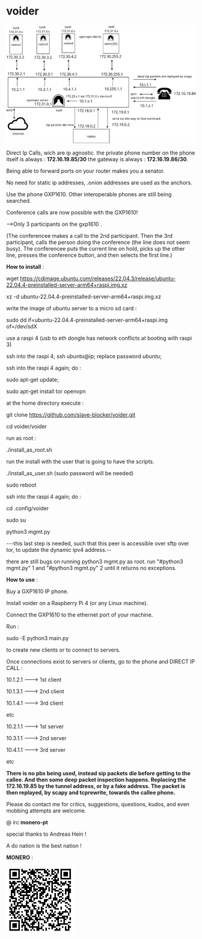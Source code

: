# voider

![tiefer](tiefer.png)

Direct Ip Calls, wich are ip agnostic.
the private phone number on the phone itself is always : **172.16.19.85/30**
the gateway is always : **172.16.19.86/30**.

Being able to forward ports on your router makes you a senator.

No need for static ip addresses, .onion addresses are used as the 
anchors.

Use the phone GXP1610. Other interoperable phones are still being searched. 

Conference calls are now possible with the GXP1610!

-->Only 3 participants on the gxp1610 .

(The conferencee makes a call to the 2nd participant. Then the 3rd participant, calls the person doing the conference (the line does not seem busy). The conferencee puts the current line on hold, picks up the other line, presses the conference button, and then selects the first line.)

 

**How to install** :

wget https://cdimage.ubuntu.com/releases/22.04.3/release/ubuntu-22.04.4-preinstalled-server-arm64+raspi.img.xz

xz -d ubuntu-22.04.4-preinstalled-server-arm64+raspi.img.xz

write the image of ubuntu server to a micro sd card :

sudo dd if=ubuntu-22.04.4-preinstalled-server-arm64+raspi.img of=/dev/sdX

use a raspi 4 (usb to eth dongle has network conflicts at booting with raspi 3)

ssh into the raspi 4; ssh ubuntu@ip; replace password *ubuntu*;

ssh into the raspi 4 again; do : 

sudo apt-get update;

sudo apt-get install tor openvpn

at the home directory execute :

git clone https://github.com/slave-blocker/voider.git

cd voider/voider

run as root :

./install_as_root.sh

run the install with the user that is going to have the scripts.

./install_as_user.sh (sudo password will be needed)

sudo reboot

ssh into the raspi 4 again; do :

cd .config/voider

sudo su

python3 mgmt.py

---this last step is needed, such that this peer is accessible over sftp over tor, to update the dynamic ipv4 address.--

there are still bugs on running python3 mgmt.py as root.
run "#python3 mgmt.py" 1 and "#python3 mgmt.py" 2 until it returns no exceptions.

**How to use** :

Buy a GXP1610 IP phone.

Install voider on a Raspberry Pi 4 (or any Linux machine).

Connect the GXP1610 to the ethernet port of your machine.

Run : 

sudo -E python3 main.py

to create new clients or to connect to servers.
  
Once connections exist to servers or clients,
go to the phone and DIRECT IP CALL : 

10.1.2.1 ---> 1st client

10.1.3.1 ---> 2nd client 

10.1.4.1 ---> 3rd client

etc

10.2.1.1 ---> 1st server 

10.3.1.1 ---> 2nd server 

10.4.1.1 ---> 3rd server

etc

**There is no pbx being used, instead sip packets die before getting to the callee.
And then some deep packet inspection happens. Replacing the 172.16.19.85 by the tunnel address, or by a fake address.
The packet is then replayed, by scapy and tcprewrite, towards the callee phone.**



Please do contact me for critics, suggestions, questions, kudos, and even mobbing attempts are welcome.

@ irc   **monero-pt**

special thanks to Andreas Hein !

A do nation is the best nation !

**MONERO** :

![xmr](xmr.gif)


